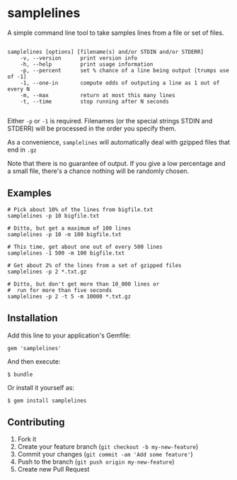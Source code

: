 # samplelines

A simple command line tool to take samples lines from a file or set of files.

~~~

samplelines [options] [filename(s) and/or STDIN and/or STDERR]
    -v, --version      print version info
    -h, --help         print usage information
    -p, --percent      set % chance of a line being output [trumps use of -1]
    -1, --one-in       compute odds of outputing a line as 1 out of every N
    -m, --max          return at most this many lines
    -t, --time         stop running after N seconds
    
~~~

Either `-p` or `-1` is required. Filenames (or the special strings STDIN
and STDERR) will be processed in the order you specify them.

As a convenience, `samplelines` will automatically deal with gzipped files 
that end in `.gz`

Note that there is no guarantee of output. If you give a low percentage and a small file, there's a chance nothing will be randomly chosen. 

## Examples

~~~
# Pick about 10% of the lines from bigfile.txt
samplelines -p 10 bigfile.txt

# Ditto, but get a maximum of 100 lines
samplelines -p 10 -m 100 bigfile.txt

# This time, get about one out of every 500 lines
samplelines -1 500 -m 100 bigfile.txt

# Get about 2% of the lines from a set of gzipped files
samplelines -p 2 *.txt.gz

# Ditto, but don't get more than 10_000 lines or
#  run for more than five seconds
samplelines -p 2 -t 5 -m 10000 *.txt.gz
~~~


## Installation

Add this line to your application's Gemfile:

    gem 'samplelines'

And then execute:

    $ bundle

Or install it yourself as:

    $ gem install samplelines



## Contributing

1. Fork it
2. Create your feature branch (`git checkout -b my-new-feature`)
3. Commit your changes (`git commit -am 'Add some feature'`)
4. Push to the branch (`git push origin my-new-feature`)
5. Create new Pull Request
